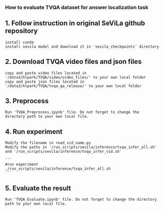 ### How to evaluate TVQA dataset for answer localization task

## 1. Follow instruction in original SeViLa github repository
    install conda
    install sevila model and download it in 'sevila_checkpoints' directory

## 2. Download TVQA video files and json files
    copy and paste video files located in '/data3/hlpark/TVQA/video/video_files/' to your own local folder
    copy and paste json files located in '/data3/hlpark/TVQA/tvqa_qa_release/' to your own local folder

## 3. Preprocess
    Run 'TVQA_Preprocess.ipynb' file. Do not forget to change the directory path to your own local file. 

## 4. Run experiment
    Modify the filename in read_vid_name.py
    Modify the paths in '/run_scripts/sevila/inference/tvqa_infer_all.sh' and '/run_scripts/sevila/inference/tvqa_infer_vid.sh'
    
    ```
    #run experiment
    ./run_scripts/sevila/inference/tvqa_infer_all.sh
    ```

## 5. Evaluate the result
    Run 'TVQA_Evaluate.ipynb' file. Do not forget to change the directory path to your own local file.  

